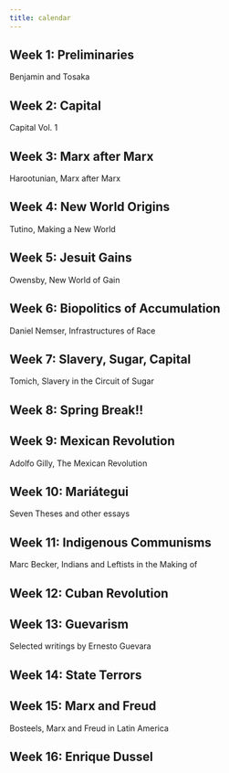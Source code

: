 ```yaml
---
title: calendar 
---
```


## Week 1: Preliminaries

Benjamin and Tosaka

## Week 2: Capital

Capital Vol. 1

## Week 3: Marx after Marx

Harootunian, Marx after Marx

## Week 4:  New World Origins

Tutino, Making a New World

## Week 5: Jesuit Gains

Owensby, New World of Gain

## Week 6:   Biopolitics of Accumulation

Daniel Nemser, Infrastructures of Race

## Week 7:  Slavery, Sugar, Capital

Tomich, Slavery in the Circuit of Sugar

## Week 8: Spring Break!!

## Week 9:   Mexican Revolution

Adolfo Gilly, The Mexican Revolution

## Week 10:   Mariátegui

Seven Theses and other essays

## Week 11:   Indigenous Communisms

Marc Becker, Indians and Leftists in the Making of 

## Week 12:  Cuban Revolution

## Week 13:   Guevarism

Selected writings by Ernesto Guevara

## Week 14:   State Terrors


## Week 15:   Marx and Freud

Bosteels, Marx and Freud in Latin America

## Week 16: Enrique Dussel




